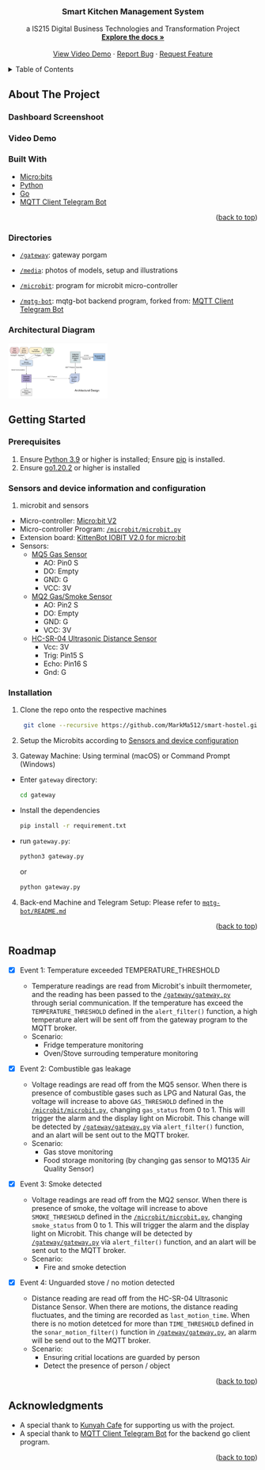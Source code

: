 <div id="top"></div>
<!--
*** Template from: https://github.com/othneildrew/Best-README-Template
*** Thanks for checking out the Best-README-Template. If you have a suggestion
*** that would make this better, please fork the repo and create a pull request
*** or simply open an issue with the tag "enhancement".
*** Don't forget to give the project a star!
*** Thanks again! Now go create something AMAZING! :D
-->

<!-- PROJECT LOGO -->
<br />
<!-- <div align="center">
  <a href="https://github.com/MarkMa512/smart-hostel">
    <img src="media/team_logo.png" alt="Logo" width="137" height="69">
  </a> -->

<h3 align="center">Smart Kitchen Management System</h3>

  <p align="center">
    a IS215 Digital Business Technologies and Transformation Project
    <br />
    <a href="https://github.com/MarkMa512/smart-hostel"><strong>Explore the docs »</strong></a>
    <br />
    <br />
    <a href="https://youtu.be/VCjBWMjaBcI">View Video Demo</a>
    ·
    <a href="https://github.com/MarkMa512/smart-hostel/issues">Report Bug</a>
    ·
    <a href="https://github.com/MarkMa512/smart-hostel/issues">Request Feature</a>
  </p>
</div>

<!-- TABLE OF CONTENTS -->
<details>
  <summary>Table of Contents</summary>
  <ol>
    <li>
      <a href="#about-the-project">About The Project</a>
      <ul>
        <li><a href="#dashboard-screenshot">Dashboard Screenshoot</a></li>
        <li><a href="#video-demo">Video Demo</a></li>
        <li><a href="#built-with">Built With</a></li>
        <li><a href="#directories">Directories</a></li>
        <li><a href="#architectural-diagram">Architectural Diagram</a></li>
      </ul>
    </li>
    <li>
      <a href="#getting-started">Getting Started</a>
      <ul>
        <li><a href="#prerequisites">Prerequisites</a></li>
        <li><a href="#sensors-and-device-configuration">Sensors and device configuration</a></li>
        <li><a href="#installation">Installation</a></li>
      </ul>
    </li>
    <li><a href="#roadmap">Roadmap</a></li>
    <li><a href="#acknowledgments">Acknowledgments</a></li>
  </ol>
</details>



<!-- ABOUT THE PROJECT -->
## About The Project

### Dashboard Screenshoot
<!-- <img
  align="center"
  src="media/dashboard_table.png"
  alt="dashboard_table"
  title="dashboard_table"
  style="display: inline-block; margin: 0 auto; max-width: 200px"> -->

### Video Demo
<!-- [![Video Demo](https://img.youtube.com/vi/VCjBWMjaBcI/0.jpg)](https://www.youtube.com/watch?v=VCjBWMjaBcI) -->


### Built With
* [Micro:bits](https://microbit.org/)
* [Python](https://www.python.org)
* [Go](https://go.dev)
* [MQTT Client Telegram Bot](https://github.com/xDWart/mqtg-bot)


<p align="right">(<a href="#top">back to top</a>)</p>

### Directories
- [`/gateway`](https://github.com/MarkMa512/smart-hostel/tree/master/sensor_and_gateway): gateway porgam

- [`/media`](https://github.com/MarkMa512/smart-hostel/tree/master/media): photos of models, setup and illustrations

- [`/microbit`](): program for microbit micro-controller

- [`/mqtg-bot`](https://github.com/MarkMa512/smart-hostel/tree/master/front_end): mqtg-bot backend program, forked from: [MQTT Client Telegram Bot](https://github.com/xDWart/mqtg-bot)




### Architectural Diagram

<img
  align="center"
  src="media/architectural_design.png"
  alt="dashboard_table"
  title="dashboard_table"
  style="display: inline-block; margin: 0 auto; max-width: 200px">


<!-- GETTING STARTED -->
## Getting Started

### Prerequisites
1. Ensure [Python 3.9](https://www.python.org/downloads/) or higher is installed; Ensure [pip](https://pip.pypa.io/en/stable/installation/) is installed. 
2. Ensure [go1.20.2](https://go.dev/doc/install) or higher is installed

### Sensors and device information and configuration
1. microbit and sensors
- Micro-controller: [Micro:bit V2](https://microbit.org/new-microbit/)
- Micro-controller Program: [`/microbit/microbit.py`](https://github.com/MarkMa512/smart-hostel/blob/master/microbit/microbit.py) 
- Extension board: [KittenBot IOBIT V2.0 for micro:bit](https://www.kittenbot.cc/products/kittenbot-iobit-v2-0-for-microbit) 
- Sensors: 
  - [MQ5 Gas Sensor](https://wiki.seeedstudio.com/Grove-Gas_Sensor-MQ5/)
    - AO: Pin0 S
    - DO: Empty
    - GND: G
    - VCC: 3V
  - [MQ2 Gas/Smoke Sensor](https://wiki.seeedstudio.com/Grove-Gas_Sensor-MQ2/)
    - AO: Pin2 S
    - DO: Empty
    - GND: G
    - VCC: 3V
  - [HC-SR-04 Ultrasonic Distance Sensor](https://randomnerdtutorials.com/complete-guide-for-ultrasonic-sensor-hc-sr04/)
    - Vcc: 3V
    - Trig: Pin15 S
    - Echo: Pin16 S
    - Gnd: G 
<!-- <img
  align="center"
  src="media/door_microbit_setup.png"
  alt="dashboard_table"
  title="dashboard_table"
  style="display: inline-block; margin: 0 auto; max-width: 200px"> -->


### Installation

1. Clone the repo onto the respective machines
   ```sh
    git clone --recursive https://github.com/MarkMa512/smart-hostel.git
   ```
2. Setup the Microbits according to <a href="#sensors-and-device-configuration">Sensors and device configuration</a>

3. Gateway Machine: Using terminal (macOS) or Command Prompt (Windows)  
  - Enter `gateway` directory:  
    ```sh 
    cd gateway
    ```
  - Install the dependencies 
    ```sh
    pip install -r requirement.txt
    ```
  - run `gateway.py`:  
    ```sh
    python3 gateway.py
    ```
    or 
    ```sh
    python gateway.py
    ```

4. Back-end Machine and Telegram Setup: Please refer to [`mqtg-bot/README.md`](https://github.com/MarkMa512/smart-hostel/tree/master/back_end#readme)

<p align="right">(<a href="#top">back to top</a>)</p>


<!-- ROADMAP -->
## Roadmap
- [x] Event 1: Temperature exceeded TEMPERATURE_THRESHOLD 
  - Temperature readings are read from Microbit's inbuilt thermometer, and the reading has been passed to the [`/gateway/gateway.py`]() through serial communication. If the temperature has exceed the `TEMPERATURE_THRESHOLD` defined in the `alert_filter()` function, a high temperature alert will be sent off from the gateway program to the MQTT broker. 
  - Scenario: 
    - Fridge temperature monitoring 
    - Oven/Stove surrouding temperature monitoring

- [x] Event 2: Combustible gas leakage
  - Voltage readings are read off from the MQ5 sensor. When there is presence of combustible gases such as LPG and Natural Gas, the voltage will increase to above `GAS_THRESHOLD` defined in the [`/microbit/microbit.py`](), changing `gas_status` from 0 to 1. This will trigger the alarm and the display light on Microbit. This change will be detected by [`/gateway/gateway.py`]() via `alert_filter()` function, and an alart will be sent out to the MQTT broker. 
  - Scenario: 
    - Gas stove monitoring
    - Food storage monitoring (by changing gas sensor to MQ135 Air Quality Sensor)

- [x] Event 3: Smoke detected
  - Voltage readings are read off from the MQ2 sensor. When there is presence of smoke, the voltage will increase to above `SMOKE_THRESHOLD` defined in the [`/microbit/microbit.py`](), changing `smoke_status` from 0 to 1. This will trigger the alarm and the display light on Microbit. This change will be detected by [`/gateway/gateway.py`]() via `alert_filter()` function, and an alart will be sent out to the MQTT broker. 
  - Scenario: 
    - Fire and smoke detection

- [x] Event 4: Unguarded stove / no motion detected
    - Distance reading are read off from the HC-SR-04 Ultrasonic Distance Sensor. When there are motions, the distance reading fluctuates, and the timing are recorded as `last_motion_time`. When there is no motion detetced for more than `TIME_THRESHOLD` defined in the `sonar_motion_filter()` function in [`/gateway/gateway.py`](), an alarm will be send out to the MQTT broker. 
    - Scenario: 
      - Ensuring critial locations are guarded by person
      - Detect the presence of person / object


<p align="right">(<a href="#top">back to top</a>)</p>


<!-- ACKNOWLEDGMENTS -->
## Acknowledgments
- A special thank to [Kunyah Cafe](https://www.fortitudeculina.org/) for supporting us with the project. 
- A special thank to [MQTT Client Telegram Bot](https://github.com/xDWart/mqtg-bot) for the backend go client program. 

<p align="right">(<a href="#top">back to top</a>)</p>